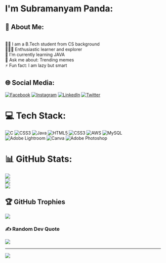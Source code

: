 # I'm Subramanyam Panda:

## 💫 About Me:
<br>👨‍🎓  I am a B.Tech student from CS background<br>👨🏻‍💻  Enthusiastic learner and explorer<br>🌱  I'm currently learning JAVA <br>💬  Ask me about: Trending memes<br>⚡  Fun fact: I am lazy but smart<br>


## 🌐 Social Media:
[![Facebook](https://img.shields.io/badge/Facebook-%231877F2.svg?logo=Facebook&logoColor=white)](https://facebook.com/SubramanyamPanda) [![Instagram](https://img.shields.io/badge/Instagram-%23E4405F.svg?logo=Instagram&logoColor=white)](https://instagram.com/subhu_) [![LinkedIn](https://img.shields.io/badge/LinkedIn-%230077B5.svg?logo=linkedin&logoColor=white)](https://linkedin.com/in/Subramanyam-Panda-441409218/) [![Twitter](https://img.shields.io/badge/Twitter-%231DA1F2.svg?logo=Twitter&logoColor=white)](https://twitter.com/SubramanyamPan6) 

# 💻 Tech Stack:
![C](https://img.shields.io/badge/c-%2300599C.svg?style=for-the-badge&logo=c&logoColor=white) ![CSS3](https://img.shields.io/badge/css3-%231572B6.svg?style=for-the-badge&logo=css3&logoColor=white) ![Java](https://img.shields.io/badge/java-%23ED8B00.svg?style=for-the-badge&logo=java&logoColor=white) ![HTML5](https://img.shields.io/badge/html5-%23E34F26.svg?style=for-the-badge&logo=html5&logoColor=white) ![CSS3](https://img.shields.io/badge/css3-%231572B6.svg?style=for-the-badge&logo=css3&logoColor=white) ![AWS](https://img.shields.io/badge/AWS-%23FF9900.svg?style=for-the-badge&logo=amazon-aws&logoColor=white) ![MySQL](https://img.shields.io/badge/mysql-%2300f.svg?style=for-the-badge&logo=mysql&logoColor=white) ![Adobe Lightroom](https://img.shields.io/badge/Adobe%20Lightroom-31A8FF.svg?style=for-the-badge&logo=Adobe%20Lightroom&logoColor=white) ![Canva](https://img.shields.io/badge/Canva-%2300C4CC.svg?style=for-the-badge&logo=Canva&logoColor=white) ![Adobe Photoshop](https://img.shields.io/badge/adobephotoshop-%2331A8FF.svg?style=for-the-badge&logo=adobephotoshop&logoColor=white)

# 📊 GitHub Stats:
![](https://github-readme-stats.vercel.app/api?username=chimtu222&theme=algolia&hide_border=false&include_all_commits=true&count_private=true)<br/>
![](https://github-readme-streak-stats.herokuapp.com/?user=chimtu222&theme=algolia&hide_border=false)<br/>
![](https://github-readme-stats.vercel.app/api/top-langs/?username=chimtu222&theme=algolia&hide_border=false&include_all_commits=true&count_private=true&layout=compact)

## 🏆 GitHub Trophies
![](https://github-profile-trophy.vercel.app/?username=chimtu222&theme=radical&no-frame=false&no-bg=true&margin-w=4)


### ✍️ Random Dev Quote
![](https://quotes-github-readme.vercel.app/api?type=horizontal&theme=dark)

---
[![](https://visitcount.itsvg.in/api?id=chimtu222&icon=0&color=0)](https://visitcount.itsvg.in)

<!-- Proudly created with GPRM ( https://gprm.itsvg.in ) -->
